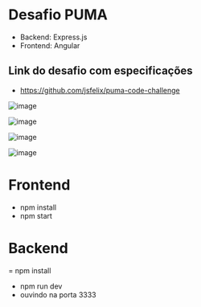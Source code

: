 # Desafio PUMA
- Backend: Express.js
- Frontend: Angular
## Link do desafio com especificações 
- https://github.com/jsfelix/puma-code-challenge

![image](https://github.com/samuelvictorol/PUMA-Desafio/assets/95868897/c6756232-4138-4fab-b76a-a8afed6e6f79)

![image](https://github.com/samuelvictorol/PUMA-Desafio/assets/95868897/d0458e02-253e-4df1-b1eb-b96ec10a74b2)

![image](https://github.com/samuelvictorol/PUMA-Desafio/assets/95868897/745b717a-1e4d-4cfc-b83d-6063231faf9c)


![image](https://github.com/samuelvictorol/PUMA-Desafio/assets/95868897/ac5ea976-9557-43e2-a3a7-da2b30b3d905)


# Frontend
- npm install 
- npm start

# Backend
= npm install
- npm run dev 
- ouvindo na porta 3333
